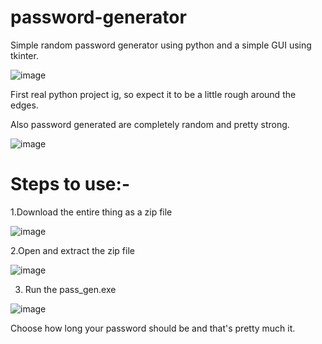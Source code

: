 # password-generator

Simple random password generator using python and a simple GUI using tkinter.

![image](https://user-images.githubusercontent.com/80566448/140772009-5a5c301d-7406-4065-a1a7-633aee43f443.png)

First real python project ig, so expect it to be a little rough around the edges.

Also password generated are completely random and pretty strong.

![image](https://user-images.githubusercontent.com/80566448/140772271-ad779171-31ec-4928-9441-809e6a73dcfe.png)

# Steps to use:-

1.Download the entire thing as a zip file

![image](https://user-images.githubusercontent.com/80566448/140866176-801ca547-aea7-4a53-b3be-5f8ca95066bc.png)

2.Open and extract the zip file

![image](https://user-images.githubusercontent.com/80566448/140866812-91e74e10-ed2e-47d3-9167-306fbfba1dae.png)

3. Run the pass_gen.exe

![image](https://user-images.githubusercontent.com/80566448/140866481-2e5d1545-f6bf-459e-b878-2bcc06093f78.png)

Choose how long your password should be and that's pretty much it.
